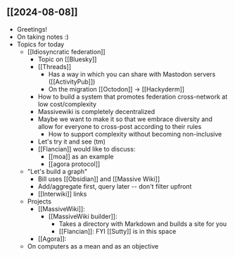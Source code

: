 ## [[2024-08-08]]
- Greetings!
- On taking notes :)
- Topics for today
    - [[Idiosyncratic federation]]
        - Topic on [[Bluesky]]
        - [[Threads]]
            - Has a way in which you can share with Mastodon servers ([[ActivityPub]])
            - On the migration [[Octodon]] -> [[Hackyderm]]
        - How to build a system that promotes federation cross-network at low cost/complexity
        - Massivewiki is completely decentralized
        - Maybe we want to make it so that we embrace diversity and allow for everyone to cross-post according to their rules
            - How to support complexity without becoming non-inclusive
        - Let's try it and see (tm)
        - [[Flancian]] would like to discuss:
            - [[moa]] as an example
            - [[agora protocol]]
    - "Let's build a graph"
        - Bill uses [[Obsidian]] and [[Massive Wiki]]
        - Add/aggregate first, query later -- don't filter upfront
        - [[Interwiki]] links
    - Projects
        - [[MassiveWiki]]:
            - [[MassiveWiki builder]]:
                - Takes a directory with Markdown and builds a site for you
                - [[Flancian]]: FYI [[Sutty]] is in this space
        - [[Agora]]:
    - On computers as a mean and as an objective